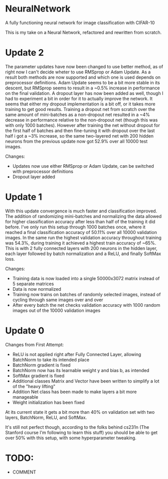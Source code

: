 # NeuralNetwork
A fully functioning neural network for image classification with CIFAR-10

This is my take on a Neural Network, refactored and rewritten from scratch.

# Update 2
The parameter updates have now been changed to use better method, as of right now I can't decide wheter to use RMSprop or Adam Update. As a result both methods are now supported and which one is used depends on preprocessor definitions. Adam Update seems to be a bit more stable in its descent, but RMSprop seems to result in a ~0.5% increase in performance on the final validation. A dropout layer has now been added as well, though I had to experiment a bit in order for it to actually improve the network. It seems that either my dropout implementation is a bit off, or it takes more training to get good results. Training a dropout net from scratch over the same amount of mini-batches as a non-dropout net resulted in a ~4% decrease in performance relative to the non-dropout net (though this was with only 1000 batches). However after training the net without dropout for the first half of batches and then fine-tuning it with dropout over the last half i got a ~3% increase, so the same two-layered net with 200 hidden neurons from the previous update now got 52.9% over all 10000 test images.

Changes:
 - Updates now use either RMSprop or Adam Update, can be switched with preprocessor definitions
 - Dropout layer added

# Update 1
With this update convergence is much faster and classification improved. The addition of randomizing mini-batches and normalizing the data allowed for higher classification accuracy after less than half of the training it did before.
I've only run this setup through 1000 batches once, where it reached a final classification accuracy of 50.11% over all 10000 validation images. In the same run the highest validation accuracy throughout training was 54.3%, during training it achieved a highest train accuracy of ~65%. This is with 2 fully connected layers with 200 neurons in the hidden layer, each layer followed by batch normalization and a ReLU, and finally SoftMax loss.

Changes:
 - Training data is now loaded into a single 50000x3072 matrix instead of 5 separate matrices
 - Data is now normalized
 - Training now trains on batches of randomly selected images, instead of cycling through same images over and over
 - After every batch the net checks validation accuracy with 1000 random images out of the 10000 validation images
 
# Update 0 
Changes from First Attempt:
  - ReLU is not applied right after Fully Connected Layer, allowing BatchNorm to take its intended place
  - BatchNorm gradient is fixed
  - BatchNorm now has its learnable weight y and bias b, as intended
  - SoftMax gradient is fixed
  - Additional classes Matrix and Vector have been written to simplify a lot of the "heavy lifting"
  - Addition Net class has been made to make layers a bit more manageable
  - Weight initialization has been fixed
  
At its current state it gets a bit more than 40% on validation set with two layers, BatchNorm, ReLU, and SoftMax.

It's still not perfect though, according to the folks behind cs231n (The Stanford course I'm following to learn this stuff) you should be able to get over 50% with this setup, with some hyperparameter tweaking.

# TODO:
 - COMMENT
